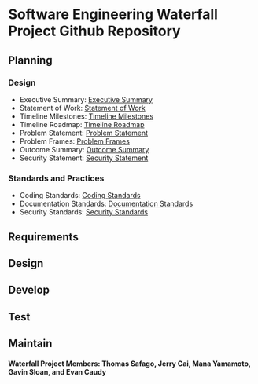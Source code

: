 # Software Engineering Waterfall Project Github Repository

## Planning
### Design
- Executive Summary: [Executive Summary](https://github.com/kiffit/Jobsearch_Web_Scraper/blob/main/Planning%20Phase/Executive%20Summary.md)
- Statement of Work: [Statement of Work](https://github.com/kiffit/Jobsearch_Web_Scraper/blob/main/Planning%20Phase/Statement%20of%20Work.md)
- Timeline Milestones: [Timeline Milestones](https://github.com/kiffit/Jobsearch_Web_Scraper/blob/main/Planning%20Phase/Timeline/Timeline%20Milestones.png)
- Timeline Roadmap: [Timeline Roadmap](https://github.com/kiffit/Jobsearch_Web_Scraper/blob/main/Planning%20Phase/Timeline/Timeline%20Roadmap.png)
- Problem Statement: [Problem Statement](https://github.com/kiffit/Jobsearch_Web_Scraper/blob/main/Planning%20Phase/Problem%20Statement.md)
- Problem Frames: [Problem Frames](https://github.com/kiffit/Jobsearch_Web_Scraper/blob/main/Planning%20Phase/Problem%20Frames.md)
- Outcome Summary: [Outcome Summary](https://github.com/kiffit/Jobsearch_Web_Scraper/blob/main/Planning%20Phase/Outcome%20Summary.md)
- Security Statement: [Security Statement](https://github.com/kiffit/Jobsearch_Web_Scraper/blob/main/Planning%20Phase/Security%20Statement.md)
### Standards and Practices
- Coding Standards: [Coding Standards](https://github.com/kiffit/Jobsearch_Web_Scraper/blob/main/Planning%20Phase/Standards%20and%20Practices/Coding%20Standards.md)
- Documentation Standards: [Documentation Standards](https://github.com/kiffit/Jobsearch_Web_Scraper/blob/main/Planning%20Phase/Standards%20and%20Practices/Documentation%20Standards.md)
- Security Standards: [Security Standards](https://github.com/kiffit/Jobsearch_Web_Scraper/blob/main/Planning%20Phase/Standards%20and%20Practices/Security%20Standards.md)

## Requirements

## Design

## Develop

## Test

## Maintain




#### Waterfall Project Members: Thomas Safago, Jerry Cai, Mana Yamamoto, Gavin Sloan, and Evan Caudy
